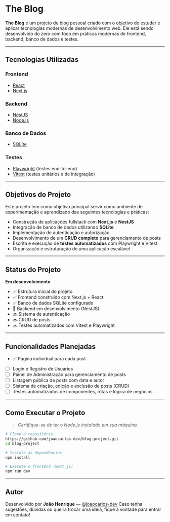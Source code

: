 # The Blog

**The Blog** é um projeto de blog pessoal criado com o objetivo de estudar e aplicar tecnologias modernas de desenvolvimento web. Ele está sendo desenvolvido do zero com foco em práticas modernas de frontend, backend, banco de dados e testes.

---

## Tecnologias Utilizadas

### Frontend

- [React](https://reactjs.org/)
- [Next.js](https://nextjs.org/)

### Backend

- [NestJS](https://nestjs.com/)
- [Node.js](https://nodejs.org/)

### Banco de Dados

- [SQLite](https://www.sqlite.org/index.html)

### Testes

- [Playwright](https://playwright.dev/) (testes end-to-end)
- [Vitest](https://vitest.dev/) (testes unitários e de integração)

---

## Objetivos do Projeto

Este projeto tem como objetivo principal servir como ambiente de experimentação e aprendizado das seguintes tecnologias e práticas:

- Construção de aplicações fullstack com **Next.js** e **NestJS**
- Integração de banco de dados utilizando **SQLite**
- Implementação de autenticação e autorização
- Desenvolvimento de um **CRUD completo** para gerenciamento de posts
- Escrita e execução de **testes automatizados** com Playwright e Vitest
- Organização e estruturação de uma aplicação escalável

---

## Status do Projeto

**Em desenvolvimento**

- ✅ Estrutura inicial do projeto
- ✅ Frontend construído com Next.js + React
- ✅ Banco de dados SQLite configurado
- 🔄 Backend em desenvolvimento (NestJS)
- 🔜 Sistema de autenticação
- 🔜 CRUD de posts
- 🔜 Testes automatizados com Vitest e Playwright

---

## Funcionalidades Planejadas

- ✅ Página individual para cada post
- [ ] Login e Registro de Usuários
- [ ] Painel de Administração para gerenciamento de posts
- [ ] Listagem pública de posts com data e autor
- [ ] Sistema de criação, edição e exclusão de posts (CRUD)
- [ ] Testes automatizados de componentes, rotas e lógica de negócios

---

## Como Executar o Projeto

> _Certifique-se de ter o Node.js instalado em sua máquina._

```bash
# Clone o repositório
https://github.com/joaocarlos-dev/blog-project.git
cd blog-project

# Instale as dependências
npm install

# Execute o frontend (Next.js)
npm run dev
```

---

## Autor

Desenvolvido por **João Henrique** — [@joaocarlos-dev](https://github.com/joaocarlos-dev)
Caso tenha sugestões, dúvidas ou queira trocar uma ideia, fique à vontade para entrar em contato!
